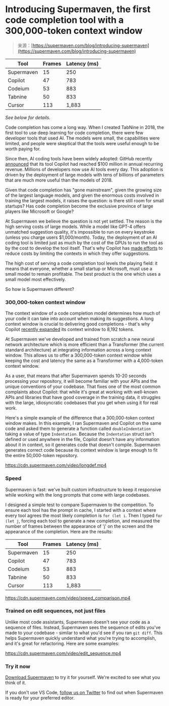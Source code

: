 <!--yml
category: 未分类
date: 2024-05-27 15:04:34
-->

# Introducing Supermaven, the first code completion tool with a 300,000-token context window

> 来源：[https://supermaven.com/blog/introducing-supermaven](https://supermaven.com/blog/introducing-supermaven)

| Tool | Frames | Latency (ms) |
| --- | --- | --- |
| Supermaven | 15 | 250 |
| Copilot | 47 | 783 |
| Codeium | 53 | 883 |
| Tabnine | 50 | 833 |
| Cursor | 113 | 1,883 |

*See below for details.*

Code completion has come a long way. When I created TabNine in 2018, the first tool to use deep learning for code completion, there were few developer tools that used AI. The models were small, the capabilities were limited, and people were skeptical that the tools were useful enough to be worth paying for.

Since then, AI coding tools have been widely adopted: GitHub recently [announced](https://www.theinformation.com/briefings/microsoft-github-copilot-revenue-100-million-ARR-ai) that its tool Copilot had reached $100 million in annual recurring revenue. Millions of developers now use AI tools every day. This adoption is driven by the deployment of large models with tens of billions of parameters that are much more useful than the models of 2018.

Given that code completion has "gone mainstream", given the growing size of the largest language models, and given the enormous costs involved in training the largest models, it raises the question: is there still room for small startups? Has code completion become the exclusive province of large players like Microsoft or Google?

At Supermaven we believe the question is not yet settled. The reason is the high serving costs of large models. While a model like GPT-4 offers unmatched suggestion quality, it's impossible to run on every keystroke (unless you charge users $1,000/month). Today, the deployment of an AI coding tool is limited just as much by the cost of the GPUs to run the tool as by the cost to develop the tool itself. That's why Copilot has [made efforts](https://thakkarparth007.github.io/copilot-explorer/posts/copilot-internals.html#preventing-poor-requests-via-contextual-filter) to reduce costs by limiting the contexts in which they offer suggestions.

The high cost of serving a code completion tool levels the playing field: it means that everyone, whether a small startup or Microsoft, must use a small model to remain profitable. The best product is the one which uses a small model most effectively.

So how is Supermaven different?

### 300,000-token context window

The context window of a code completion model determines how much of your code it can take into account when making its suggestions. A long context window is crucial to delivering good completions - that's why Copilot [recently expanded](https://github.blog/changelog/2023-08-28-github-copilot-august-28th-update/#expanding-copilots-context-window-to-8k) its context window to 8,192 tokens.

At Supermaven we've developed and trained from scratch a new neural network architecture which is more efficient than a Transformer (the current standard architecture) at integrating information across a long context window. This allows us to offer a 300,000-token context window while keeping the cost and latency the same as a Transformer with a 4,000-token context window.

As a user, that means that after Supermaven spends 10-20 seconds processing your repository, it will become familiar with your APIs and the unique conventions of your codebase. That fixes one of the most common complaints about Copilot: that while it's great at working with well-known APIs and libraries that have good coverage in the training data, it struggles with the large, idiosyncratic codebases that you get when using it for real work.

Here's a simple example of the difference that a 300,000-token context window makes. In this example, I ran Supermaven and Copilot on the same code and asked them to generate a function called `doubleIndentation` taking a value of type `Indentation`. Because the `Indentation` struct isn't defined or used anywhere in the file, Copilot doesn't have any information about it in context, so it generates code that doesn't compile. Supermaven generates correct code because its context window is large enough to fit the entire 50,000-token repository.

<https://cdn.supermaven.com/video/longdef.mp4>

### Speed

Supermaven is fast: we've built custom infrastructure to keep it responsive while working with the long prompts that come with large codebases.

I designed a simple test to compare Supermaven to the competition. To ensure each tool has the prompt in cache, I started with a context where every tool agrees the most likely completion is `for (let i`. Then I typed `for (let j`, forcing each tool to generate a new completion, and measured the number of frames between the appearance of 'j' on the screen and the appearance of the completion. Here are the results:

| Tool | Frames | Latency (ms) |
| --- | --- | --- |
| Supermaven | 15 | 250 |
| Copilot | 47 | 783 |
| Codeium | 53 | 883 |
| Tabnine | 50 | 833 |
| Cursor | 113 | 1,883 |

<https://cdn.supermaven.com/video/speed_comparison.mp4>

### Trained on edit sequences, not just files

Unlike most code assistants, Supermaven doesn't see your code as a sequence of files. Instead, Supermaven sees the sequence of edits you've made to your codebase - similar to what you'd see if you ran `git diff`. This helps Supermaven quickly understand what you're trying to accomplish, and it's great for refactoring. Here are some examples:

<https://cdn.supermaven.com/video/edit_sequence.mp4>

### Try it now

[Download Supermaven](/download) to try it for yourself. We're excited to see what you think of it.

If you don't use VS Code, [follow us on Twitter](https://twitter.com/SupermavenAI) to find out when Supermaven is ready for your preferred editor.